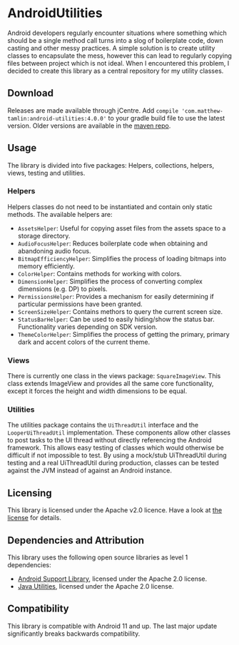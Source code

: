 

# AndroidUtilities
Android developers regularly encounter situations where something which should be a single method call turns into a slog of boilerplate code, down casting and other messy practices. A simple solution is to create utility classes to encapsulate the mess, however this can lead to regularly copying files between project which is not ideal. When I encountered this problem, I decided to create this library as a central repository for my utility classes.

## Download
Releases are made available through jCentre. Add `compile 'com.matthew-tamlin:android-utilities:4.0.0'` to your gradle build file to use the latest version. Older versions are available in the [maven repo](https://bintray.com/matthewtamlin/maven/AndroidUtilities/view).
 
## Usage
The library is divided into five packages: Helpers, collections, helpers, views, testing and utilities. 

### Helpers
Helpers classes do not need to be instantiated and contain only static methods. The available helpers are:
- `AssetsHelper`: Useful for copying asset files from the assets space to a storage directory.
- `AudioFocusHelper`: Reduces boilerplate code when obtaining and abandoning audio focus.
- `BitmapEfficiencyHelper`: Simplifies the process of loading bitmaps into memory efficiently.
- `ColorHelper`: Contains methods for working with colors.
- `DimensionHelper`: Simplifies the process of converting complex dimensions (e.g. DP) to pixels.
- `PermissionsHelper`: Provides a mechanism for easily determining if particular permissions have been granted. 
- `ScreenSizeHelper`: Contains methors to query the current screen size.
- `StatusBarHelper`: Can be used to easily hiding/show the status bar. Functionality varies depending on SDK version.
- `ThemeColorHelper`: Simplifies the process of getting the primary, primary dark and accent colors of the current theme.

### Views
There is currently one class in the views package: `SquareImageView`. This class extends ImageView and provides all the same core functionality, except it forces the height and width dimensions to be equal.

### Utilities
The utilities package contains the `UiThreadUtil` interface and the `LooperUiThreadUtil` implementation. These components allow other classes to post tasks to the UI thread without directly referencing the Android framework. This allows easy testing of classes which would otherwise be difficult if not impossible to test. By using a mock/stub UiThreadUtil during testing and a real UiThreadUtil during production, classes can be tested against the JVM instead of against an Android instance.

## Licensing
This library is licensed under the Apache v2.0 licence. Have a look at [the license](LICENSE) for details.

## Dependencies and Attribution
This library uses the following open source libraries as level 1 dependencies:
- [Android Support Library](https://developer.android.com/topic/libraries/support-library/index.html), licensed under the Apache 2.0 license.
- [Java Utilities](https://github.com/MatthewTamlin/JavaUtilities), licensed under the Apache 2.0 license.

## Compatibility
This library is compatible with Android 11 and up. The last major update significantly breaks backwards compatibility.
